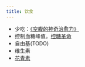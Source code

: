 ```yaml
---
title: 饮食
---
```


* 少吃：[《空腹的神奇治愈力》](./resource/eat-less.md) 
* 控制血糖峰值。[控糖革命](./resource/glucose-revolution.md)
* 自由基(TODO)
* 维生素
* [花青素](./resource/anthocyanidin.md)
